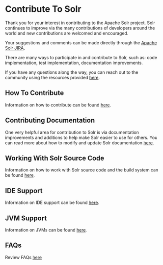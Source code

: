 # Contribute To Solr

Thank you for your interest in contributing to the Apache Solr project. Solr continues to improve via the many contributions of developers around the world and new contributions are welcomed and encouraged.

Your suggestions and comments can be made directly through the [Apache Solr JIRA](https://issues.apache.org/jira/projects/SOLR/issues).

There are many ways to participate in and contribute to Solr, such as: code implementation, test implementation, documentation improvements.

If you have any questions along the way, you can reach out to the community using the resources provided [here](https://solr.apache.org/community.html#mailing-lists-chat).

## How To Contribute

Information on how to contribute can be found [here](https://github.com/apache/solr/blob/main/dev-docs/how-to-contribute.adoc).

## Contributing Documentation

One very helpful area for contribution to Solr is via documentation improvements and additions to help make Solr easier to use for others. You can read more about how to modify and update Solr documentation [here](https://github.com/apache/solr/blob/main/solr/solr-ref-guide/README.adoc).

## Working With Solr Source Code

Information on how to work with Solr source code and the build system can be found [here](https://github.com/apache/solr/blob/main/dev-docs/solr-source-code.adoc).

## IDE Support

Information on IDE support can be found [here](https://github.com/apache/solr/blob/main/dev-docs/IDEs.adoc).

## JVM Support

Information on JVMs can be found [here](https://github.com/apache/solr/blob/main/dev-docs/jvms.adoc).

## FAQs

Review FAQs [here](https://github.com/apache/solr/blob/main/dev-docs/FAQ.adoc)

